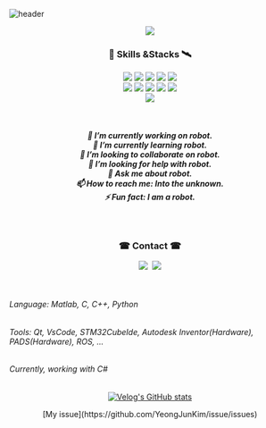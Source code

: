 ![header](https://capsule-render.vercel.app/api?type=soft&color=auto&height=150&section=header&text=YeongJunKim&fontSize=70&animation=twinkling)

<!--
![header](https://capsule-render.vercel.app/api?type=slice&color=gradient&height=160&section=header&text=Hi!%20I'm%Colson!&fontAlign=50&fontAlignY=70&fontSize=90&fontColor=000000)
-->


<p align="center">
<a href="https://hits.seeyoufarm.com"><img src="https://hits.seeyoufarm.com/api/count/incr/badge.svg?url=https%3A%2F%2Fgithub.com%2FYeongJunKim&count_bg=%2379C83D&title_bg=%23555555&icon=&icon_color=%23E7E7E7&title=hits&edge_flat=false"/></a>
</p>

<h3 align="center">🚀 Skills &Stacks 🛰</h3>

<p align="center">
<img src="https://img.shields.io/badge/Python-3766AB?style=for-the-badge&logo=Python&logoColor=white"/></a>
<img src="https://img.shields.io/badge/C-A8B9CC?style=for-the-badge&logo=C&logoColor=white"/></a>
<img src="https://img.shields.io/badge/C++-00599C?style=for-the-badge&logo=C%2B%2B&logoColor=white"/></a>
<img src="https://img.shields.io/badge/CSharp-239120?style=for-the-badge&logo=CSharp&logoColor=white"/></a>
<img src="https://img.shields.io/badge/Matlab-232340?style=for-the-badge&logo=&logoColor=white"/></a>
<br>
<img src="https://img.shields.io/badge/ROS-22314E?style=for-the-badge&logo=ROS&logoColor=white"/></a>
<img src="https://img.shields.io/badge/STMicroelectronics-03234B?style=for-the-badge&logo=STMicroelectronics&logoColor=white"/></a>
<img src="https://img.shields.io/badge/Unity-000000?style=for-the-badge&logo=Unity&logoColor=white"/></a>
<img src="https://img.shields.io/badge/Autodesk/Inventor-0696D7?style=for-the-badge&logo=Autodesk&logoColor=white"/></a>
<img src="https://img.shields.io/badge/PADS-344133?style=for-the-badge&logo=&logoColor=white"/></a>
<br>
<img src="https://img.shields.io/badge/QT-41CD52?style=for-the-badge&logo=Qt&logoColor=white"/></a>
</p>

<br>

<h5 align="center"> 🔭 I’m currently working on robot. <br>
🌱 I’m currently learning robot. <br>
👯 I’m looking to collaborate on robot. <br>
🤔 I’m looking for help with robot. <br>
💬 Ask me about robot. <br>
📫 How to reach me: Into the unknown. <br>
⚡ Fun fact: I am a robot. </h5>

<br>

<h3 align="center"> ☎ Contact ☎ </h3>
<p align="center">
  <a href="https://www.instagram.com/__yeongjun/"><img src="https://img.shields.io/badge/Instagram-E4405F?style=for-the-badge&logo=Instagram&logoColor=white&link=https://www.instagram.com/__yeongjun/"/></a>&nbsp
  <a href="mailto:dud3722000@gmail.com"><img src="https://img.shields.io/badge/Gmail-d14836?style=for-the-badge&logo=Gmail&logoColor=white&link=dud3722000@gmail.com"/></a>
</p>
<br>

###### Language: Matlab, C, C++, Python
###### Tools: Qt, VsCode, STM32CubeIde, Autodesk Inventor(Hardware), PADS(Hardware), ROS, ...
###### Currently, working with C#


<div align="center" style="text-align:center">
  
  [![Velog's GitHub stats](https://github.com/YeongJunKim/issue/issues)](https://www.github.com/YeongJunKim)
  
</div>
<p align="center"> [My issue](https://github.com/YeongJunKim/issue/issues) </p>













<!--
**YeongJunKim/YeongJunKim** is a ✨ _special_ ✨ repository because its `README.md` (this file) appears on your GitHub profile.

Here are some ideas to get you started:

- 🔭 I’m currently working on ...
- 🌱 I’m currently learning ...
- 👯 I’m looking to collaborate on ...
- 🤔 I’m looking for help with ...
- 💬 Ask me about ...
- 📫 How to reach me: ...
- 😄 Pronouns: ...
- ⚡ Fun fact: ...
-->
                 
                
